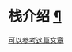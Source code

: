 # 栈介绍 [¶](https://ctf-wiki.github.io/ctf-wiki/pwn/linux/stackoverflow/stack_intro/)

[可以参考这篇文章](https://ctf-wiki.github.io/ctf-wiki/pwn/linux/stackoverflow/stack_intro/)

